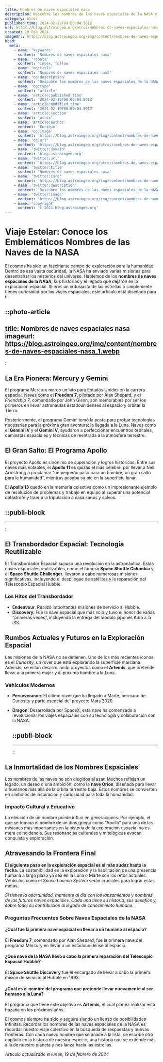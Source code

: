 ```yaml
---
title: Nombres de naves espaciales nasa
description: Descubre los nombres de las naves espaciales de la NASA y la historia detrás de cada uno de ellos. Explora el legado de la exploración espacial.
category: otros
published_time: 2024-02-19T08:00:04.501Z
url: https://blog.astroingeo.org/otros/nombres-de-naves-espaciales-nasa
created: 19 Feb 2024
imageUrl: https://blog.astroingeo.org/img/content/nombres-de-naves-espaciales-nasa_1.webp
head:
  meta:
    - name: 'keywords'
      content: 'Nombres de naves espaciales nasa'
    - name: 'robots'
      content: 'index, follow'
    - name: 'og:title'
      content: 'Nombres de naves espaciales nasa'
    - name: 'og:description'
      content: 'Descubre los nombres de las naves espaciales de la NASA y la historia detrás de cada uno de ellos. Explora el legado de la exploración espacial.'
    - name: 'og:type'
      content: 'article'
    - name: 'article:published_time'
      content: '2024-02-19T08:00:04.501Z'
    - name: 'article:modified_time'
      content: '2024-02-19T08:00:04.501Z'
    - name: 'article:section'
      content: 'otros'
    - name: 'article:author'
      content: 'Enrique'
    - name: 'og:image'
      content: 'https://blog.astroingeo.org/img/content/nombres-de-naves-espaciales-nasa_1.webp'
    - name: 'og:url'
      content: 'https://blog.astroingeo.org/otros/nombres-de-naves-espaciales-nasa'
    - name: 'twitter:domain'
      content: 'blog.astroingeo.org'
    - name: 'twitter:url'
      content: 'https://blog.astroingeo.org/otros/nombres-de-naves-espaciales-nasa'
    - name: 'twitter:title'
      content: 'Nombres de naves espaciales nasa'
    - name: 'twitter:card'
      content: 'https://blog.astroingeo.org/img/content/nombres-de-naves-espaciales-nasa_1.webp'
    - name: 'twitter:description'
      content: 'Descubre los nombres de las naves espaciales de la NASA y la historia detrás de cada uno de ellos. Explora el legado de la exploración espacial.'
    - name: 'twitter:image'
      content: 'https://blog.astroingeo.org/img/content/nombres-de-naves-espaciales-nasa_1.webp'
    - name: 'copyright'
      content: '© 2024 blog.astroingeo.org'
---
```

# Viaje Estelar: Conoce los Emblemáticos Nombres de las Naves de la NASA

El cosmos ha sido un fascinante campo de exploración para la humanidad. Dentro de esa vasta oscuridad, la NASA ha enviado varias misiones para desentrañar los misterios del universo. Hablemos de los **nombres de naves espaciales de la NASA**, sus historias y el legado que dejaron en la exploración espacial. Si eres un entusiasta de las estrellas o simplemente tienes curiosidad por los viajes espaciales, este artículo está diseñado para ti.


::photo-article
---
title: Nombres de naves espaciales nasa
imageurl: https://blog.astroingeo.org/img/content/nombres-de-naves-espaciales-nasa_1.webp
---
::


## La Era Pionera: Mercury y Gemini
El programa Mercury marcó un hito para Estados Unidos en la carrera espacial. Naves como el **Freedom 7**, pilotado por Alan Shepard, y el *Friendship 7*, comandado por John Glenn, son memorables por ser los primeros en llevar astronautas estadounidenses al espacio y orbitar la Tierra.

Posteriormente, el programa Gemini tomó la posta para probar tecnologías necesarias para la próxima gran aventura: la llegada a la Luna. Naves como el **Gemini IV** y el **Gemini V**, ayudaron a perfeccionar encuentros orbitales, caminatas espaciales y técnicas de reentrada a la atmósfera terrestre.

## El Gran Salto: El Programa Apollo
El proyecto Apollo es sinónimo de superación y logros históricos. Entre sus naves más notables, el **Apollo 11** es quizás el más célebre, por llevar a Neil Armstrong a proclamar "un pequeño paso para un hombre, un gran salto para la humanidad”, mientras posaba su pie en la superficie lunar.

El **Apollo 13** quedó en la memoria colectiva como un impresionante ejemplo de resolución de problemas y trabajo en equipo al superar una potencial catástrofe y traer a la tripulación a casa sanos y salvos.


  ::publi-block
  ---
  ---
  ::
  
  
## El Transbordador Espacial: Tecnología Reutilizable
El Transbordador Espacial supuso una revolución en la astronáutica. Estas naves espaciales reutilizables, como el famoso **Space Shuttle Columbia** y el **Space Shuttle Challenger**, llevaron a cabo numerosas misiones significativas, incluyendo el despliegue de satélites y la reparación del Telescopio Espacial Hubble.

### Los Hitos del Transbordador
- **Endeavour**: Realizó importantes misiones de servicio al Hubble.
- **Discovery**: Fue la nave espacial que más voló y tuvo el honor de varias "primeras veces", incluyendo la entrega del módulo japonés Kibo a la ISS.

## Rumbos Actuales y Futuros en la Exploración Espacial
Las misiones de la NASA no se detienen. Uno de los más recientes íconos es el *Curiosity*, un rover que está explorando la superficie marciana. Además, se están desarrollando proyectos como el **Artemis**, que pretende llevar a la primera mujer y al próximo hombre a la Luna.

### Vehículos Modernos
- **Perseverance**: El último rover que ha llegado a Marte, hermano de Curiosity y parte esencial del proyecto Mars 2020.
- **Dragon**: Desarrollada por SpaceX, esta nave ha comenzado a revolucionar los viajes espaciales con su tecnología y colaboración con la NASA.


  ::publi-block
  ---
  ---
  ::
  
  
## La Inmortalidad de los Nombres Espaciales
Los nombres de las naves no son elegidos al azar. Muchos reflejan un legado, un deseo o una ambición, como la **nave Orion**, diseñada para llevar a humanos más allá de la órbita terrestre baja. Estos nombres se convierten en símbolos de inspiración y curiosidad para toda la humanidad.

### Impacto Cultural y Educativo
La elección de un nombre puede influir en generaciones. Por ejemplo, el que se tomara el nombre de un dios griego como "Apollo" para una de las misiones más importantes en la historia de la exploración espacial no es mera coincidencia. Sus resonancias culturales y mitológicas evocan conquista y exploración.

## Atravesando la Frontera Final
**El siguiente paso en la exploración espacial es el más audaz hasta la fecha.** La sostenibilidad en la exploración y la habilitación de una presencia humana a largo plazo ya sea en la Luna o Marte son los retos actuales. Vehículos como el *Space Launch System* serán cruciales para lograr estas metas.

_Si tienes la oportunidad, mantente al día con los lanzamientos y nombres de las futuras naves espaciales. Cada una tiene su historia, sus desafíos y, sobre todo, su contribución al legado de conocimiento humano._

### Preguntas Frecuentes Sobre Naves Espaciales de la NASA

#### ¿Cuál fue la primera nave espacial en llevar a un humano al espacio?
El **Freedom 7**, comandado por Alan Shepard, fue la primera nave del programa Mercury en llevar a un estadounidense al espacio.

#### ¿Qué nave de la NASA llevó a cabo la primera reparación del Telescopio Espacial Hubble?
El **Space Shuttle Discovery** fue el encargado de llevar a cabo la primera misión de servicio al Hubble en 1993.

#### ¿Cuál es el nombre del programa que pretende llevar nuevamente al ser humano a la Luna?
El programa que tiene este objetivo es **Artemis**, el cual planea realizar esta hazaña en los próximos años.

El cosmos siempre ha sido y seguirá siendo un lienzo de posibilidades infinitas. Recordar los nombres de las naves espaciales de la NASA es recordar nuestro viaje colectivo en la búsqueda de respuestas y nuevas fronteras. Con cada nuevo nombre que se añade a la lista, se escribe otro capítulo en la historia de nuestra especie, una historia que se extiende más allá de nuestro planeta y nos lanza hacia las estrellas.

_Artículo actualizado el lunes, 19 de febrero de 2024_